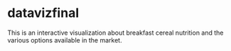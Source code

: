 # datavizfinal
This is an interactive visualization about breakfast cereal nutrition and the various options available in the market.
